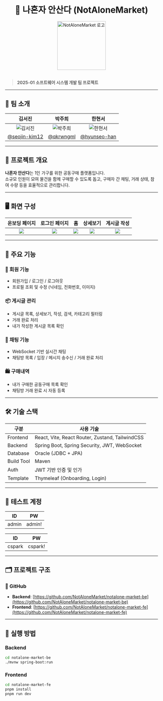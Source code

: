 <div align="center">
  <h1>  🛒 나혼자 안산다 (NotAloneMarket) </h1>
  <img width="160px" src="https://i.postimg.cc/R3ppBhF7/notalone-logo.png" alt="NotAloneMarket 로고" />
</div>

<br/>

> **2025-01 소프트웨어 시스템 개발 팀 프로젝트**

---

## 👥 팀 소개

|   김서진   |   박주희   |   한현서   |
|:----------:|:----------:|:----------:|
| ![김서진](https://avatars.githubusercontent.com/u/80455266?v=4) | ![박주희](https://avatars.githubusercontent.com/u/104891747?v=4) | ![한현서](https://avatars.githubusercontent.com/u/80339766?v=4) |
| [@seojin-kim12](https://github.com/seojin-kim12) | [@qkrwngml](https://github.com/qkrwngml)  | [@hyunseo-han](https://github.com/hyunseo-han) |

---

## 📌 프로젝트 개요

**나혼자 안산다**는 1인 가구를 위한 공동구매 플랫폼입니다.  
소규모 인원이 모여 물건을 함께 구매할 수 있도록 돕고, 구매자 간 채팅, 거래 상태, 참여 수량 등을 효율적으로 관리합니다.

---

## 🖥️ 화면 구성

| 온보딩 페이지 | 로그인 페이지 | 홈 | 상세보기 | 게시글 작성 |
|:------------:|:-------------:|:--:|:--------:|:------------:|
| ![](onboarding.png) | ![](login.png) | ![](home.png) | ![](detail.png) | ![](write.png) |

---

## 🌟 주요 기능

### 🔐 회원 기능
- 회원가입 / 로그인 / 로그아웃
- 프로필 조회 및 수정 (닉네임, 전화번호, 이미지)

### 📦 게시글 관리
- 게시글 목록, 상세보기, 작성, 검색, 카테고리 필터링
- 거래 완료 처리
- 내가 작성한 게시글 목록 확인

### 💬 채팅 기능
- WebSocket 기반 실시간 채팅
- 채팅방 목록 / 입장 / 메시지 송수신 / 거래 완료 처리

### 🛍️ 구매내역
- 내가 구매한 공동구매 목록 확인
- 채팅방 거래 완료 시 자동 등록

---

## 🛠️ 기술 스택

| 구분 | 사용 기술 |
|------|------------|
| Frontend | React, Vite, React Router, Zustand, TailwindCSS |
| Backend  | Spring Boot, Spring Security, JWT, WebSocket |
| Database | Oracle (JDBC + JPA) |
| Build Tool | Maven |
| Auth | JWT 기반 인증 및 인가 |
| Template | Thymeleaf (Onboarding, Login) |

---

## 🧪 테스트 계정

| ID    | PW        |
|-------|-----------|
| admin | admin!    |

| ID    | PW        |
|-------|-----------|
| cspark| cspark!   |

---

## 🗂️ 프로젝트 구조

### 🔗 GitHub

- **Backend**: [https://github.com/NotAloneMarket/notalone-market-be](https://github.com/NotAloneMarket/notalone-market-be)  
- **Frontend**: [https://github.com/NotAloneMarket/notalone-market-fe](https://github.com/NotAloneMarket/notalone-market-fe)

---

## 🚀 실행 방법

### Backend
```bash
cd notalone-market-be
./mvnw spring-boot:run
```

### Frontend
```bash
cd notalone-market-fe
pnpm install
pnpm run dev
```
